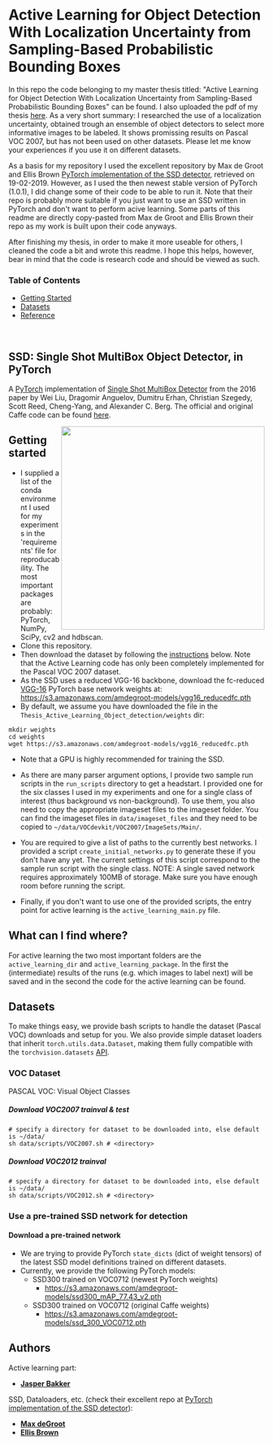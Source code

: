 # Active Learning for Object Detection With Localization Uncertainty from Sampling-Based Probabilistic Bounding Boxes
In this repo the code belonging to my master thesis titled: "Active Learning for Object Detection With Localization Uncertainty from Sampling-Based Probabilistic Bounding Boxes" can be found. I also uploaded the pdf of my thesis [here](https://github.com/JappaB/Active_Learning_Object_Detection/blob/master/Thesis_Jasper_Bakker_Active_Deep_Learning_for_Object_Detection_With_Sampling_Based_Probabilistic_Bounding_Boxes_compressed.pdf). As a very short summary: I researched the use of a localization uncertainty, obtained trough an ensemble of object detectors to select more informative images to be labeled. It shows promissing results on Pascal VOC 2007, but has not been used on other datasets. Please let me know your experiences if you use it on different datasets.

As a basis for my repository I used the excellent repository by Max de Groot and Ellis Brown [PyTorch implementation of the SSD detector](https://github.com/amdegroot/ssd.pytorch), retrieved on 19-02-2019. However, as I used the then newest stable version of PyTorch (1.0.1), I did change some of their code to be able to run it. Note that their repo is probably more suitable if you just want to use an SSD written in PyTorch and don't want to perform acive learning. Some parts of this readme are directly copy-pasted from Max de Groot and Ellis Brown their repo as my work is built upon their code anyways.

After finishing my thesis, in order to make it more useable for others, I cleaned the code a bit and wrote this readme. I hope this helps, however, bear in mind that the code is research code and should be viewed as such.


### Table of Contents
- <a href='#get_started'>Getting Started</a>
- <a href='#datasets'>Datasets</a>
- <a href='#references'>Reference</a>

&nbsp;
&nbsp;
&nbsp;
&nbsp;


## SSD: Single Shot MultiBox Object Detector, in PyTorch
A [PyTorch](http://pytorch.org/) implementation of [Single Shot MultiBox Detector](http://arxiv.org/abs/1512.02325) from the 2016 paper by Wei Liu, Dragomir Anguelov, Dumitru Erhan, Christian Szegedy, Scott Reed, Cheng-Yang, and Alexander C. Berg.  The official and original Caffe code can be found [here](https://github.com/weiliu89/caffe/tree/ssd).


<img align="right" src= "https://github.com/amdegroot/ssd.pytorch/blob/master/doc/ssd.png" height = 400/>


## Getting started
- I supplied a list of the conda environment I used for my experiments in the 'requirements' file for reproducability. The most important packages are probably: PyTorch, NumPy, SciPy, cv2 and hdbscan. 
- Clone this repository.
- Then download the dataset by following the [instructions](#datasets) below. Note that the Active Learning code has only been completely implemented for the Pascal VOC 2007 dataset.
- As the SSD uses a reduced VGG-16 backbone, download the fc-reduced [VGG-16](https://arxiv.org/abs/1409.1556) PyTorch base network weights at:	https://s3.amazonaws.com/amdegroot-models/vgg16_reducedfc.pth
- By default, we assume you have downloaded the file in the `Thesis_Active_Learning_Object_detection/weights` dir:

```Shell
mkdir weights
cd weights
wget https://s3.amazonaws.com/amdegroot-models/vgg16_reducedfc.pth
```
- Note that a GPU is highly recommended for training the SSD.

- As there are many parser argument options, I provide two sample run scripts in the `run_scripts` directory to get a headstart. I provided one for the six classes I used in my experiments and one for a single class of interest (thus background vs non-background). To use them, you also need to copy the appropriate imageset files to the imageset folder. You can find the imageset files in `data/imageset_files` and they need to be copied to `~/data/VOCdevkit/VOC2007/ImageSets/Main/`.

- You are required to give a list of paths to the currently best networks. I provided a script `create_initial_networks.py` to generate these if you don't have any yet. The current settings of this script correspond to the sample run script with the single class. NOTE: A single saved network requires approximately 100MB of storage. Make sure you have enough room before running the script.

- Finally, if you don't want to use one of the provided scripts, the entry point for active learning is the `active_learning_main.py` file. 



 

## What can I find where?
For active learning the two most important folders are the `active_learning_dir` and `active_learning_package`. In the first the (intermediate) results of the runs (e.g. which images to label next) will be saved and in the second the code for the active learning can be found.


## Datasets
To make things easy, we provide bash scripts to handle the dataset (Pascal VOC) downloads  and setup for you.  We also provide simple dataset loaders that inherit `torch.utils.data.Dataset`, making them fully compatible with the `torchvision.datasets` [API](http://pytorch.org/docs/torchvision/datasets.html).


### VOC Dataset
PASCAL VOC: Visual Object Classes

##### Download VOC2007 trainval & test
```Shell
# specify a directory for dataset to be downloaded into, else default is ~/data/
sh data/scripts/VOC2007.sh # <directory>
```

##### Download VOC2012 trainval
```Shell
# specify a directory for dataset to be downloaded into, else default is ~/data/
sh data/scripts/VOC2012.sh # <directory>
```

### Use a pre-trained SSD network for detection
#### Download a pre-trained network
- We are trying to provide PyTorch `state_dicts` (dict of weight tensors) of the latest SSD model definitions trained on different datasets.  
- Currently, we provide the following PyTorch models:
    * SSD300 trained on VOC0712 (newest PyTorch weights)
      - https://s3.amazonaws.com/amdegroot-models/ssd300_mAP_77.43_v2.pth
    * SSD300 trained on VOC0712 (original Caffe weights)
      - https://s3.amazonaws.com/amdegroot-models/ssd_300_VOC0712.pth

## Authors
Active learning part:
* [**Jasper Bakker**](https://github.com/jappab)

SSD, Dataloaders, etc. (check their excellent repo at [PyTorch implementation of the SSD detector](https://github.com/amdegroot/ssd.pytorch)):
* [**Max deGroot**](https://github.com/amdegroot)
* [**Ellis Brown**](http://github.com/ellisbrown)

